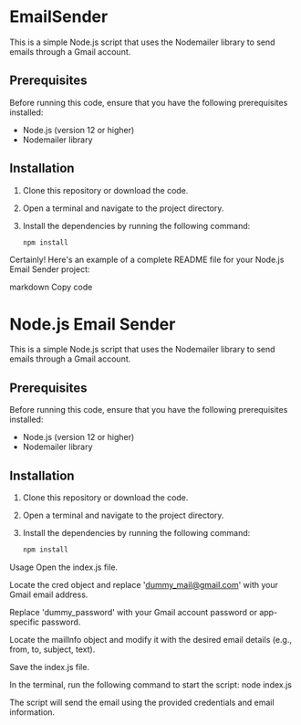 ﻿# EmailSender

This is a simple Node.js script that uses the Nodemailer library to send emails through a Gmail account.

## Prerequisites

Before running this code, ensure that you have the following prerequisites installed:

- Node.js (version 12 or higher)
- Nodemailer library

## Installation

1. Clone this repository or download the code.

2. Open a terminal and navigate to the project directory.

3. Install the dependencies by running the following command:

   ```bash
   npm install

   
Certainly! Here's an example of a complete README file for your Node.js Email Sender project:

markdown
Copy code
# Node.js Email Sender

This is a simple Node.js script that uses the Nodemailer library to send emails through a Gmail account.

## Prerequisites

Before running this code, ensure that you have the following prerequisites installed:

- Node.js (version 12 or higher)
- Nodemailer library

## Installation

1. Clone this repository or download the code.

2. Open a terminal and navigate to the project directory.

3. Install the dependencies by running the following command:

   ```bash
   npm install

   
Usage
Open the index.js file.

Locate the cred object and replace 'dummy_mail@gmail.com' with your Gmail email address.

Replace 'dummy_password' with your Gmail account password or app-specific password.

Locate the mailInfo object and modify it with the desired email details (e.g., from, to, subject, text).

Save the index.js file.

In the terminal, run the following command to start the script: node index.js

The script will send the email using the provided credentials and email information.
